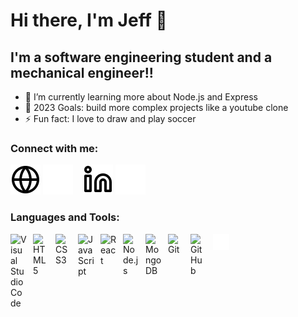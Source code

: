 <!-- ### Hi there 👋 -->

<!--
**salvantjeff/salvantjeff** is a ✨ _special_ ✨ repository because its `README.md` (this file) appears on your GitHub profile.

Here are some ideas to get you started:

- 🔭 I’m currently working on youtube clone
- 🌱 I’m currently learning Node.js, Express, and MongoDB
- 👯 I’m looking to collaborate on ...
- 😄 Pronouns: he/him
- ⚡ Fun fact: I enjoy drawing and playing soccer
-->

# Hi there, I'm Jeff 👋 

## I'm a software engineering student and a mechanical engineer!!

- 🌱 I’m currently learning more about Node.js and Express 
- 🥅 2023 Goals: build more complex projects like a youtube clone 
- ⚡ Fun fact: I love to draw and play soccer

### Connect with me:

[![website](./img/globe-light.svg)](https://salvantjt.wixsite.com/jeff-salvant#gh-light-mode-only)
[![website](./img/globe-dark.svg)](https://salvantjt.wixsite.com/jeff-salvant#gh-dark-mode-only)
&nbsp;&nbsp;
[![website](./img/linkedin-light.svg)](https://www.linkedin.com/in/jeff-salvant/#gh-light-mode-only)
[![website](./img/linkedin-dark.svg)](https://www.linkedin.com/in/jeff-salvant/#gh-dark-mode-only)

### Languages and Tools:

<img align="left" alt="Visual Studio Code" width="26px" src="https://cdn.jsdelivr.net/gh/devicons/devicon/icons/vscode/vscode-original.svg" style="padding-right:10px;" />
<img align="left" alt="HTML5" width="26px" src="https://cdn.jsdelivr.net/gh/devicons/devicon/icons/html5/html5-original.svg" style="padding-right:10px;" />
<img align="left" alt="CSS3" width="26px" src="https://cdn.jsdelivr.net/gh/devicons/devicon/icons/css3/css3-original.svg" style="padding-right:10px;" />
<img align="left" alt="JavaScript" width="26px" src="https://cdn.jsdelivr.net/gh/devicons/devicon/icons/javascript/javascript-original.svg" style="padding-right:10px;" />
<img align="left" alt="React" width="26px" src="https://cdn.jsdelivr.net/gh/devicons/devicon/icons/react/react-original.svg" style="padding-right:10px;" />
<img align="left" alt="Node.js" width="26px" src="https://cdn.jsdelivr.net/gh/devicons/devicon/icons/nodejs/nodejs-original.svg" style="padding-right:10px;" />
<img align="left" alt="MongoDB" width="26px" src="https://cdn.jsdelivr.net/gh/devicons/devicon/icons/mongodb/mongodb-original.svg" style="padding-right:10px;" />
<img align="left" alt="Git" width="26px" src="https://cdn.jsdelivr.net/gh/devicons/devicon/icons/git/git-original.svg" style="padding-right:10px;" />
<img align="left" alt="GitHub" width="26px" src="https://user-images.githubusercontent.com/3369400/139447912-e0f43f33-6d9f-45f8-be46-2df5bbc91289.png" style="padding-right:10px;" />
<img align="left" alt="Terminal" width="26px" src="./img/terminal-dark.svg" />


<!--
light mode:
<img align="left" alt="Terminal" width="26px" src="./img/terminal-light.svg" />
<img align="left" alt="GitHub" width="26px" src="https://user-images.githubusercontent.com/3369400/139448065-39a229ba-4b06-434b-bc67-616e2ed80c8f.png" style="padding-right:10px;" />
-->
